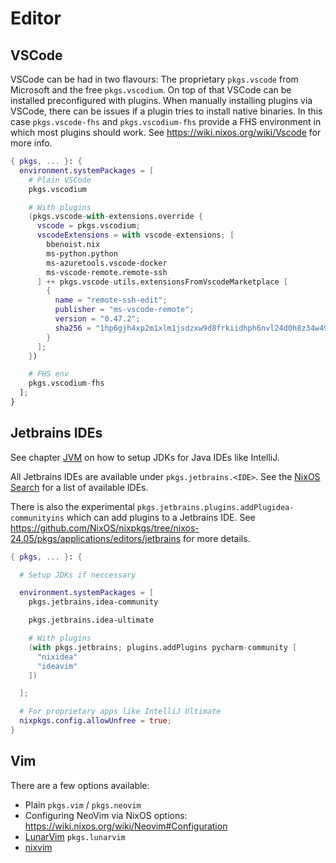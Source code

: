 # Editor

## VSCode

VSCode can be had in two flavours: The proprietary `pkgs.vscode` from Microsoft and the free `pkgs.vscodium`. On top of that VSCode can be installed preconfigured with plugins. When manually installing plugins via VSCode, there can be issues if a plugin tries to install native binaries. In this case `pkgs.vscode-fhs` and `pkgs.vscodium-fhs` provide a FHS environment in which most plugins should work.
See <https://wiki.nixos.org/wiki/Vscode> for more info.

```nix
{ pkgs, ... }: {
  environment.systemPackages = [
    # Plain VSCode
    pkgs.vscodium

    # With plugins
    (pkgs.vscode-with-extensions.override {
      vscode = pkgs.vscodium;
      vscodeExtensions = with vscode-extensions; [
        bbenoist.nix
        ms-python.python
        ms-azuretools.vscode-docker
        ms-vscode-remote.remote-ssh
      ] ++ pkgs.vscode-utils.extensionsFromVscodeMarketplace [
        {
          name = "remote-ssh-edit";
          publisher = "ms-vscode-remote";
          version = "0.47.2";
          sha256 = "1hp6gjh4xp2m1xlm1jsdzxw9d8frkiidhph6nvl24d0h8z34w49g";
        }
      ];
    })

    # FHS env
    pkgs.vscodium-fhs
  ];
}
```

## Jetbrains IDEs

See chapter [JVM](./6.environments/jvm.md#general-java--kotlin) on how to setup JDKs for Java IDEs like IntelliJ.

All Jetbrains IDEs are available under `pkgs.jetbrains.<IDE>`. See the [NixOS Search](https://search.nixos.org/packages?channel=unstable&from=0&size=51&sort=relevance&type=packages&query=jetbrains) for a list of available IDEs.

There is also the experimental `pkgs.jetbrains.plugins.addPlugidea-communityins` which can add plugins to a Jetbrains IDE. See <https://github.com/NixOS/nixpkgs/tree/nixos-24.05/pkgs/applications/editors/jetbrains> for more details.

```nix
{ pkgs, ... }: {

  # Setup JDKs if neccessary

  environment.systemPackages = [
    pkgs.jetbrains.idea-community

    pkgs.jetbrains.idea-ultimate

    # With plugins
    (with pkgs.jetbrains; plugins.addPlugins pycharm-community [
      "nixidea"
      "ideavim"
    ])

  ];

  # For proprietary apps like IntelliJ Ultimate
  nixpkgs.config.allowUnfree = true;
}
```

## Vim

There are a few options available:

- Plain `pkgs.vim` / `pkgs.neovim`
- Configuring NeoVim via NixOS options: <https://wiki.nixos.org/wiki/Neovim#Configuration>
- [LunarVim](https://www.lunarvim.org) `pkgs.lunarvim`
- [nixvim](https://nix-community.github.io/nixvim/)
